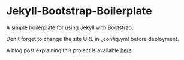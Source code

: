 Jekyll-Bootstrap-Boilerplate
============================

A simple boilerplate for using Jekyll with Bootstrap.

Don't forget to change the site URL in _config.yml before deployment.

A blog post explaining this project is available <a href="iceroad.co.uk/blog/2014/07/27/Beginning-With-Jekyll.html">here</a>


